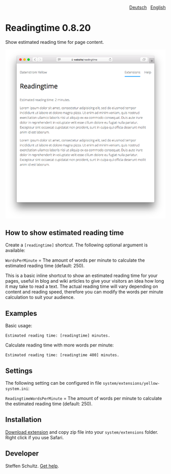 <p align="right"><a href="README-de.md">Deutsch</a> &nbsp; <a href="README.md">English</a></p>

# Readingtime 0.8.20

Show estimated reading time for page content.

<p align="center"><img src="readingtime-screenshot.png?raw=true" alt="Screenshot"></p>

## How to show estimated reading time

Create a `[readingtime]` shortcut. The following optional argument is available: 

`WordsPerMinute` = The amount of words per minute to calculate the estimated reading time (default: 250). 

This is a basic inline shortcut to show an estimated reading time for your pages, useful in blog and wiki articles to give your visitors an idea how long it may take to read a text. The actual reading time will vary depending on content and reading speed, therefore you can modify the words per minute calculation to suit your audience. 

## Examples

Basic usage: 

    Estimated reading time: [readingtime] minutes.

Calculate reading time with more words per minute: 

    Estimated reading time: [readingtime 400] minutes.


## Settings

The following setting can be configured in file `system/extensions/yellow-system.ini`:

`ReadingtimeWordsPerMinute` = The amount of words per minute to calculate the estimated reading time (default: 250).

## Installation

[Download extension](https://github.com/datenstrom/yellow-extensions/raw/master/zip/readingtime.zip) and copy zip file into your `system/extensions` folder. Right click if you use Safari.

## Developer

Steffen Schultz. [Get help](https://github.com/schulle4u/yellow-extensions-schulle4u/issues).
